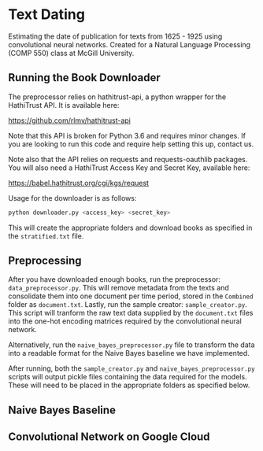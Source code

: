 # Text Dating
Estimating the date of publication for texts from 1625 - 1925 using convolutional neural networks. Created for a Natural Language Processing (COMP 550) class at McGill University.

## Running the Book Downloader
The preprocessor relies on hathitrust-api, a python wrapper for the HathiTrust API. It is available here:

https://github.com/rlmv/hathitrust-api

Note that this API is broken for Python 3.6 and requires minor changes. If you are looking to run this code and require help setting this up, contact us.

Note also that the API relies on requests and requests-oauthlib packages. You will also need a HathiTrust Access Key and Secret Key, available here:

https://babel.hathitrust.org/cgi/kgs/request

Usage for the downloader is as follows:

```python
python downloader.py <access_key> <secret_key>
```

This will create the appropriate folders and download books as specified in the `stratified.txt` file.

## Preprocessing

After you have downloaded enough books, run the preprocessor: ```data_preprocessor.py```.
This will remove metadata from the texts and consolidate them into one document per time period, stored in the ```Combined``` folder as ```document.txt```.
Lastly, run the sample creator: ```sample_creator.py```. This script will tranform the raw text data supplied by the ```document.txt``` files into the one-hot encoding matrices required by the convolutional neural network. 

Alternatively, run the ```naive_bayes_preprocessor.py``` file to transform the data into a readable format for the Naive Bayes baseline we have implemented.

After running, both the ```sample_creator.py``` and ```naive_bayes_preprocessor.py``` scripts will output pickle files containing the data required for the models. These will need to be placed in the appropriate folders as specified below.

## Naive Bayes Baseline

## Convolutional Network on Google Cloud